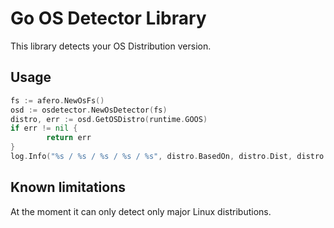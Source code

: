 # Go OS Detector Library

This library detects your OS Distribution version.

## Usage

```go
fs := afero.NewOsFs()
osd := osdetector.NewOsDetector(fs)
distro, err := osd.GetOSDistro(runtime.GOOS)
if err != nil {
		return err
}
log.Info("%s / %s / %s / %s / %s", distro.BasedOn, distro.Dist, distro.Os, distro.PseudoName, distro.Rev)
```

## Known limitations

At the moment it can only detect only major Linux distributions.

